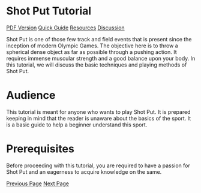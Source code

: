 # Shot Put Tutorial
[PDF Version](../shot_put/shot_put_pdf_version.md)
[Quick Guide](../shot_put/shot_put_quick_guide.md)
[Resources](../shot_put/shot_put_useful_resources.md)
[Discussion](../shot_put/shot_put_discussion.md)

Shot Put is one of those few track and field events that is present since the inception of modern Olympic Games. The objective here is to throw a spherical dense object as far as possible through a pushing action. It requires immense muscular strength and a good balance upon your body. In this tutorial, we will discuss the basic techniques and playing methods of Shot Put.

# Audience
This tutorial is meant for anyone who wants to play Shot Put. It is prepared keeping in mind that the reader is unaware about the basics of the sport. It is a basic guide to help a beginner understand this sport.

# Prerequisites
Before proceeding with this tutorial, you are required to have a passion for Shot Put and an eagerness to acquire knowledge on the same.


[Previous Page](../shot_put/index.md) [Next Page](../shot_put/shot_put_overview.md) 
